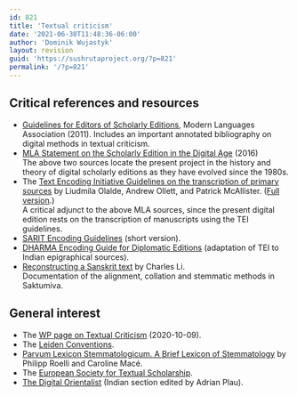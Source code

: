 ```yaml
---
id: 821
title: 'Textual criticism'
date: '2021-06-30T11:48:36-06:00'
author: 'Dominik Wujastyk'
layout: revision
guid: 'https://sushrutaproject.org/?p=821'
permalink: '/?p=821'
---
```


## Critical references and resources

- [Guidelines for Editors of Scholarly Editions](https://www.mla.org/Resources/Research/Surveys-Reports-and-Other-Documents/Publishing-and-Scholarship/Reports-from-the-MLA-Committee-on-Scholarly-Editions/Guidelines-for-Editors-of-Scholarly-Editions), Modern Languages Association (2011). Includes an important annotated bibliography on digital methods in textual criticism.
- [MLA Statement on the Scholarly Edition in the Digital Age](https://www.mla.org/content/download/52050/1810116/rptCSE16.pdf) (2016)  
    The above two sources locate the present project in the history and theory of digital scholarly editions as they have evolved since the 1980s.
- The [Text Encoding Initiative Guidelines on the transcription of primary sources](https://tei-c.org/release/doc/tei-p5-doc/en/html/PH.html) by Liudmila Olalde, Andrew Ollett, and Patrick McAllister. ([Full version](https://sarit.indology.info/sarit-pm/docs/encoding-guidelines-full.html).)  
    A critical adjunct to the above MLA sources, since the present digital edition rests on the transcription of manuscripts using the TEI guidelines.
- [SARIT Encoding Guidelines](https://sarit.indology.info/sarit-pm/docs/encoding-guidelines-simple.html) (short version).
- [DHARMA Encoding Guide for Diplomatic Editions](https://halshs.archives-ouvertes.fr/halshs-02888186/document) (adaptation of TEI to Indian epigraphical sources).
- [Reconstructing a Sanskrit text](https://chchch.github.io/sanskrit-alignment/docs/index.html) by Charles Li.   
    Documentation of the alignment, collation and stemmatic methods in Saktumiva.

## General interest

- The [WP page on Textual Criticism](https://en.wikipedia.org/wiki/Textual_criticism) (2020-10-09).
- The [Leiden Conventions](https://en.wikipedia.org/wiki/Leiden_Conventions).
- [Parvum Lexicon Stemmatologicum. A Brief Lexicon of Stemmatology](https://doi.org/10.5167/uzh-121539) by Philipp Roelli and Caroline Macé.
- The [European Society for Textual Scholarship](https://textualscholarship.eu/).
- [The Digital Orientalist](https://digitalorientalist.com) (Indian section edited by Adrian Plau).
